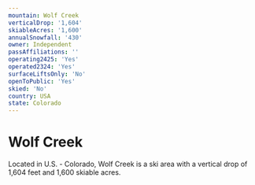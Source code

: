 ```yaml
---
mountain: Wolf Creek
verticalDrop: '1,604'
skiableAcres: '1,600'
annualSnowfall: '430'
owner: Independent
passAffiliations: ''
operating2425: 'Yes'
operated2324: 'Yes'
surfaceLiftsOnly: 'No'
openToPublic: 'Yes'
skied: 'No'
country: USA
state: Colorado
---
```


# Wolf Creek

Located in U.S. - Colorado, Wolf Creek is a ski area with a vertical drop of 1,604 feet and 1,600 skiable acres.
